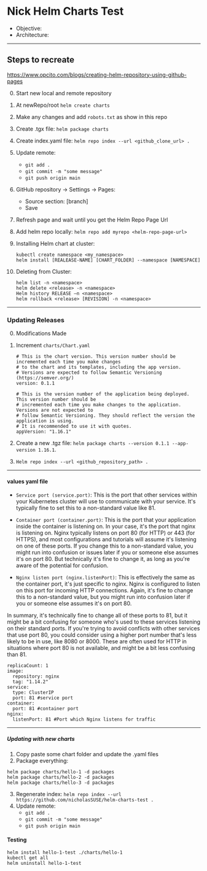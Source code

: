 # Nick Helm Charts Test

- Objective:
- Architecture:

---
## Steps to recreate
https://www.opcito.com/blogs/creating-helm-repository-using-github-pages

0. Start new local and remote repository
1. At newRepo/root `helm create charts`
2. Make any changes and add `robots.txt` as show in this repo
3. Create .tgx file: `helm package charts`
4. Create index.yaml file: `helm repo index --url <github_clone_url> .`
5. Update remote:
    - `git add .`
    - `git commit -m "some message"`
    - `git push origin main`
6. GitHub repository -> Settings -> Pages:
    - Source section: [branch]
    - Save
7. Refresh page and wait until you get the Helm Repo Page Url
8. Add helm repo locally: `helm repo add myrepo <helm-repo-page-url>`
9. Installing Helm chart at cluster:

    ```(bash)
    kubectl create namespace <my_namespace>
    helm install [REALEASE-NAME] [CHART_FOLDER] --namespace [NAMESPACE]
    ```

10. Deleting from Cluster:

    ```(bash)
    helm list -n <namespace>
    helm delete <release> -n <namespace> 
    Helm history RELEASE –n <namespace>
    helm rollback <release> [REVISION] -n <namespace> 
    ```

---
### Updating Releases 
0. Modifications Made
1. Increment `charts/Chart.yaml`

    ```(yaml)
    # This is the chart version. This version number should be incremented each time you make changes
    # to the chart and its templates, including the app version.
    # Versions are expected to follow Semantic Versioning (https://semver.org/)
    version: 0.1.1

    # This is the version number of the application being deployed. This version number should be
    # incremented each time you make changes to the application. Versions are not expected to
    # follow Semantic Versioning. They should reflect the version the application is using.
    # It is recommended to use it with quotes.
    appVersion: "1.16.1"
    ```

2. Create a new .tgz file: `helm package charts --version 0.1.1 --app-version 1.16.1`.
3. `Helm repo index --url <github_repository_path> .`

---
#### values yaml file

- `Service port (service.port)`: This is the port that other services within your Kubernetes cluster will use to communicate with your service. It's typically fine to set this to a non-standard value like 81.

- `Container port (container.port)`: This is the port that your application inside the container is listening on. In your case, it's the port that nginx is listening on. Nginx typically listens on port 80 (for HTTP) or 443 (for HTTPS), and most configurations and tutorials will assume it's listening on one of these ports. If you change this to a non-standard value, you might run into confusion or issues later if you or someone else assumes it's on port 80. But technically it's fine to change it, as long as you're aware of the potential for confusion.

- `Nginx listen port (nginx.listenPort)`: This is effectively the same as the container port, it's just specific to nginx. Nginx is configured to listen on this port for incoming HTTP connections. Again, it's fine to change this to a non-standard value, but you might run into confusion later if you or someone else assumes it's on port 80.

In summary, it's technically fine to change all of these ports to 81, but it might be a bit confusing for someone who's used to these services listening on their standard ports. If you're trying to avoid conflicts with other services that use port 80, you could consider using a higher port number that's less likely to be in use, like 8080 or 8000. These are often used for HTTP in situations where port 80 is not available, and might be a bit less confusing than 81.

```(yaml)
replicaCount: 1
image:
  repository: nginx
  tag: "1.14.2"
service:
  type: ClusterIP
  port: 81 #service port
container:
  port: 81 #container port 
nginx:
  listenPort: 81 #Port which Nginx listens for traffic
```

---
##### Updating with new charts

1. Copy paste some chart folder and update the .yaml files
2. Package everything:

  ```(bash)
  helm package charts/hello-1 -d packages
  helm package charts/hello-2 -d packages
  helm package charts/hello-3 -d packages
  ```

3. Regenerate index: `helm repo index --url https://github.com/nicholasSUSE/helm-charts-test .`
4. Update remote:
    - `git add .`
    - `git commit -m "some message"`
    - `git push origin main`

#### Testing

```(bash)
helm install hello-1-test ./charts/hello-1
kubectl get all
helm uninstall hello-1-test

```